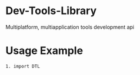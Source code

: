 Dev-Tools-Library
====================
Multiplatform, multiapplication tools development api

Usage Example
=============
    1. import DTL
